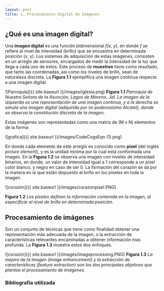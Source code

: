 ```yaml
---
layout: post
title: 1. Procesamiento Digital de Imágenes
---
```

## ¿Qué es una imagen digital?

Una __imagen digital__ es una función bidimensional _f(x, y)_, en donde _f_ se refiere al nivel de intensidad (brillo) 
que se encuentra en determinada posición (x, y). Los sistemas de adquisición de estas imágenes, consisten en un arreglo de sensores, 
encargados de medir la intensidad de la luz que llega a cada uno de estos. Este proceso de __muestreo__ tiene como resultado, 
que tanto las coordenadas, así como los niveles de brillo, sean de naturaleza discreta. La __Figura 1.1__ ejemplifica una imagen 
continua respecto a una imagen digital.

![Parroquia]({{ site.baseurl }}/images/iglesia.png)
__Figura 1.1__ _Parroquia de Nuestra Señora de la Asunción, Lagos de Moreno, Jal. La imagen de la izquierda es una representación de una imagen continua, y a la derecha se simula una imagen digital (adquirida por mi poderosísimo Alcatel), donde se observa la constitución discreta de la imagen_. 

Estas imágenes son representadas como una matriz de (M x N) elementos de la forma:

![grafica]({{ site.baseurl }}/images/CodeCogsEqn (1).png)

En donde cada elemento de este arreglo es conocido como __pixel__ (del inglés _picture element_), y es la unidad mínima
por la cual está conformada una imagen. En la __Figura 1.2__ se observa una imagen con niveles de intensidad binarios,
en donde, un valor de intensidad igual a 1 corresponde a un pixel color blanco, y negro en caso de ser 0. La formación del
corazón se da por la manera en la que están dispuesto el brillo en los pixeles en toda la imagen.

![corazón]({{ site.baseurl }}/images/corazonpixel.PNG)
 
__Figura 1.2__ _Los pixeles definen la información contenida en la imagen, al especificar el nivel de brillo en determinada posición._

## Procesamiento de imágenes
Son un conjunto de técnicas que tiene como finalidad obtener una representación más adecuada de la imagen, o la extracción de características relevantes encaminadas a obtener información mas profunda. La __Figura 1.3__ muestra estos dos enfoques.

![corazón]({{ site.baseurl }}/images/imageprocessing.PNG)
 __Figura 1.3__ _La mejora de la imagen (image enhancement) y la extracción de características (feature extraction) son los dos principales objetivos que plantea el procesamiento de imágenes._

### Bibliografía utilizada
